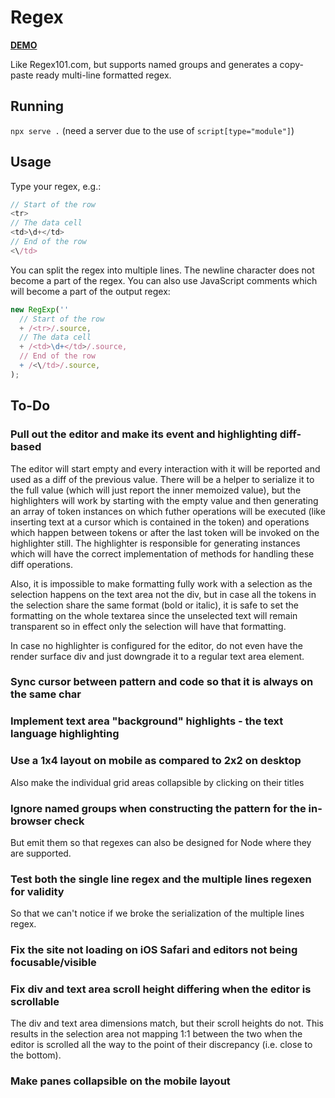# Regex

[**DEMO**](https://tomashubelbauer.github.io/regex)

Like Regex101.com, but supports named groups and generates a copy-paste ready
multi-line formatted regex.

## Running

`npx serve .` (need a server due to the use of `script[type="module"]`)

## Usage

Type your regex, e.g.:

```javascript
// Start of the row
<tr>
// The data cell
<td>\d+</td>
// End of the row
<\/td>
```

You can split the regex into multiple lines. The newline character does not
become a part of the regex. You can also use JavaScript comments which will
become a part of the output regex:

```javascript
new RegExp(''
  // Start of the row
  + /<tr>/.source,
  // The data cell
  + /<td>\d+</td>/.source,
  // End of the row
  + /<\/td>/.source,
);
```

## To-Do

### Pull out the editor and make its event and highlighting diff-based

The editor will start empty and every interaction with it will be reported and
used as a diff of the previous value. There will be a helper to serialize it to
the full value (which will just report the inner memoized value), but the
highlighters will work by starting with the empty value and then generating an
array of token instances on which futher operations will be executed (like
inserting text at a cursor which is contained in the token) and operations which
happen between tokens or after the last token will be invoked on the highlighter
still. The highlighter is responsible for generating instances which will have
the correct implementation of methods for handling these diff operations.

Also, it is impossible to make formatting fully work with a selection as the
selection happens on the text area not the div, but in case all the tokens in
the selection share the same format (bold or italic), it is safe to set the
formatting on the whole textarea since the unselected text will remain
transparent so in effect only the selection will have that formatting.

In case no highlighter is configured for the editor, do not even have the render
surface div and just downgrade it to a regular text area element.

### Sync cursor between pattern and code so that it is always on the same char

### Implement text area "background" highlights - the text language highlighting

### Use a 1x4 layout on mobile as compared to 2x2 on desktop

Also make the individual grid areas collapsible by clicking
on their titles

### Ignore named groups when constructing the pattern for the in-browser check

But emit them so that regexes can also be designed for Node where they are
supported.

### Test both the single line regex and the multiple lines regexen for validity

So that we can't notice if we broke the serialization of the multiple lines
regex.

### Fix the site not loading on iOS Safari and editors not being focusable/visible

### Fix div and text area scroll height differing when the editor is scrollable

The div and text area dimensions match, but their scroll heights do not. This
results in the selection area not mapping 1:1 between the two when the editor is
scrolled all the way to the point of their discrepancy (i.e. close to the bottom).

### Make panes collapsible on the mobile layout

